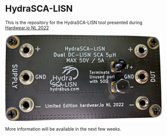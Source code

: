 # HydraSCA-LISN

This is the repository for the HydraSCA-LISN tool presented during [Hardwear.io NL 2022](https://hardwear.io/netherlands-2022/)

![HydraSCA-LISN](./device.jpg)

More information will be available in the next few weeks.
